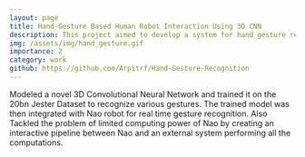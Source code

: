```yaml
---
layout: page
title: Hand-Gesture Based Human Robot Interaction Using 3D CNN
description: This project aimed to develop a system for hand gesture recognition and implement that on a Nao Robot. Such a system could potentially help people with speech imparity interact with robots.
img: /assets/img/hand_gesture.gif
importance: 2
category: work
github: https://github.com/Arpitrf/Hand-Gesture-Recognition
---
```


Modeled a novel 3D Convolutional Neural Network and trained it on the 20bn Jester Dataset to recognize various gestures. The trained model was then integrated with Nao robot for real time gesture recognition. Also Tackled the problem of limited computing power of Nao by creating an interactive pipeline between Nao and an external system performing all the computations.

